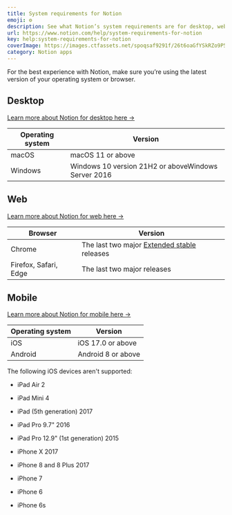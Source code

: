 ```yaml
---
title: System requirements for Notion
emoji: ⚙️
description: See what Notion’s system requirements are for desktop, web, and mobile ⚙️
url: https://www.notion.com/help/system-requirements-for-notion
key: help:system-requirements-for-notion
coverImage: https://images.ctfassets.net/spoqsaf9291f/26t6oaGfYSkRZo9P5bb0g6/a214b27db31378e92779ea1faeb46312/system-requirements-for-notion__1_.png
category: Notion apps
---
```


For the best experience with Notion, make sure you’re using the latest version of your operating system or browser.

## Desktop

[Learn more about Notion for desktop here →](https://www.notion.com/help/notion-for-desktop)

| Operating system | Version                                             |
| ---------------- | --------------------------------------------------- |
| macOS            | macOS 11 or above                                   |
| Windows          | Windows 10 version 21H2 or aboveWindows Server 2016 |

## Web

[Learn more about Notion for web here →](https://www.notion.com/help/notion-for-web)

| Browser               | Version                                                                                           |
| --------------------- | ------------------------------------------------------------------------------------------------- |
| Chrome                | The last two major [Extended stable](https://support.google.com/chrome/a/answer/9027636) releases |
| Firefox, Safari, Edge | The last two major releases                                                                       |

## Mobile

[Learn more about Notion for mobile here →](https://www.notion.com/help/notion-for-mobile)

| Operating system | Version            |
| ---------------- | ------------------ |
| iOS              | iOS 17.0 or above  |
| Android          | Android 8 or above |

The following iOS devices aren't supported:

* iPad Air 2

* iPad Mini 4

* iPad (5th generation) 2017

* iPad Pro 9.7" 2016

* iPad Pro 12.9" (1st generation) 2015

* iPhone X 2017

* iPhone 8 and 8 Plus 2017

* iPhone 7

* iPhone 6

* iPhone 6s
